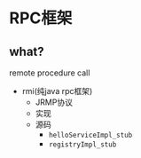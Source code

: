 # RPC框架

## what?

remote procedure call

- rmi(纯java rpc框架)
  - JRMP协议
  - 实现
  - 源码
    - `helloServiceImpl_stub`
    - `registryImpl_stub`